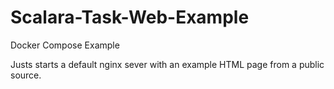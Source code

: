 # Scalara-Task-Web-Example
Docker Compose Example

Justs starts a default nginx sever with an example HTML page from a public source.